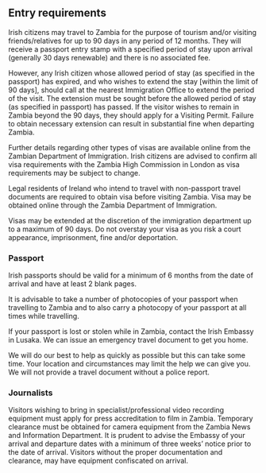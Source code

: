 ## Entry requirements

Irish citizens may travel to Zambia for the purpose of tourism and/or visiting friends/relatives for up to 90 days in any period of 12 months. They will receive a passport entry stamp with a specified period of stay upon arrival (generally 30 days renewable) and there is no associated fee.

However, any Irish citizen whose allowed period of stay (as specified in the passport) has expired, and who wishes to extend the stay [within the limit of 90 days], should call at the nearest Immigration Office to extend the period of the visit. The extension must be sought before the allowed period of stay (as specified in passport) has passed. If the visitor wishes to remain in Zambia beyond the 90 days, they should apply for a Visiting Permit. Failure to obtain necessary extension can result in substantial fine when departing Zambia.

Further details regarding other types of visas are available online from the Zambian Department of Immigration. Irish citizens are advised to confirm all visa requirements with the Zambia High Commission in London as visa requirements may be subject to change.

Legal residents of Ireland who intend to travel with non-passport travel documents are required to obtain visa before visiting Zambia. Visa may be obtained online through the Zambia Department of Immigration.

Visas may be extended at the discretion of the immigration department up to a maximum of 90 days. Do not overstay your visa as you risk a court appearance, imprisonment, fine and/or deportation.

### **Passport**

Irish passports should be valid for a minimum of 6 months from the date of arrival and have at least 2 blank pages.

It is advisable to take a number of photocopies of your passport when travelling to Zambia and to also carry a photocopy of your passport at all times while travelling.

If your passport is lost or stolen while in Zambia, contact the Irish Embassy in Lusaka. We can issue an emergency travel document to get you home.

We will do our best to help as quickly as possible but this can take some time. Your location and circumstances may limit the help we can give you. We will not provide a travel document without a police report.

### **Journalists**

Visitors wishing to bring in specialist/professional video recording equipment must apply for press accreditation to film in Zambia. Temporary clearance must be obtained for camera equipment from the Zambia News and Information Department. It is prudent to advise the Embassy of your arrival and departure dates with a minimum of three weeks’ notice prior to the date of arrival. Visitors without the proper documentation and clearance, may have equipment confiscated on arrival.